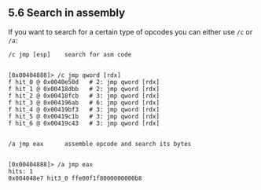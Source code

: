 ## 5.6 Search in assembly

If you want to search for a certain type of opcodes you can either use `/c` or `/a`:

    /c jmp [esp]    search for asm code
    
    
    [0x00404888]> /c jmp qword [rdx]
    f hit_0 @ 0x0040e50d   # 2: jmp qword [rdx]
    f hit_1 @ 0x00418dbb   # 2: jmp qword [rdx]
    f hit_2 @ 0x00418fcb   # 3: jmp qword [rdx]
    f hit_3 @ 0x004196ab   # 6: jmp qword [rdx]
    f hit_4 @ 0x00419bf3   # 3: jmp qword [rdx]
    f hit_5 @ 0x00419c1b   # 3: jmp qword [rdx]
    f hit_6 @ 0x00419c43   # 3: jmp qword [rdx]
    
    
    /a jmp eax      assemble opcode and search its bytes
    
    
    [0x00404888]> /a jmp eax
    hits: 1
    0x004048e7 hit3_0 ffe00f1f8000000000b8